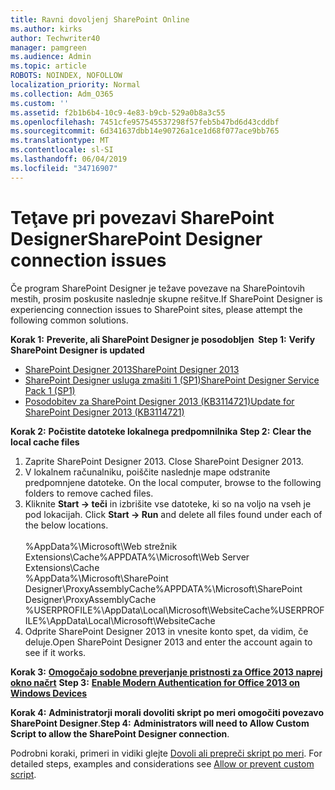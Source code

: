 ```yaml
---
title: Ravni dovoljenj SharePoint Online
ms.author: kirks
author: Techwriter40
manager: pamgreen
ms.audience: Admin
ms.topic: article
ROBOTS: NOINDEX, NOFOLLOW
localization_priority: Normal
ms.collection: Adm_O365
ms.custom: ''
ms.assetid: f2b1b6b4-10c9-4e83-b9cb-529a0b8a3c55
ms.openlocfilehash: 7451cfe957545537298f57feb5b47bd6d43cddbf
ms.sourcegitcommit: 6d341637dbb14e90726a1ce1d68f077ace9bb765
ms.translationtype: MT
ms.contentlocale: sl-SI
ms.lasthandoff: 06/04/2019
ms.locfileid: "34716907"
---
```

# <a name="sharepoint-designer-connection-issues"></a><span data-ttu-id="88507-102">Teţave pri povezavi SharePoint Designer</span><span class="sxs-lookup"><span data-stu-id="88507-102">SharePoint Designer connection issues</span></span> 

<p><span data-ttu-id="88507-103">Če program SharePoint Designer je težave povezave na SharePointovih mestih, prosim poskusite naslednje skupne rešitve.</span><span class="sxs-lookup"><span data-stu-id="88507-103">If SharePoint Designer is experiencing connection issues to SharePoint sites, please attempt the following common solutions.</span></span></p> <p><span data-ttu-id="88507-104"><strong>Korak 1:</strong> <strong>Preverite, ali SharePoint Designer je posodobljen&nbsp; </strong></span><span class="sxs-lookup"><span data-stu-id="88507-104"><strong>Step 1:</strong> <strong>Verify SharePoint Designer is updated&nbsp;</strong></span></span></p> <ul> <li><span data-ttu-id="88507-105"><a href="https://www.microsoft.com/en-us/download/details.aspx?id=35491">SharePoint Designer 2013</a></span><span class="sxs-lookup"><span data-stu-id="88507-105"><a href="https://www.microsoft.com/en-us/download/details.aspx?id=35491">SharePoint Designer 2013</a></span></span></li> <li><span data-ttu-id="88507-106"><a href="https://support.microsoft.com/en-us/help/2817441/description-of-microsoft-sharepoint-designer-2013-service-pack-1-sp1">SharePoint Designer usluga zmašiti 1 (SP1)</a></span><span class="sxs-lookup"><span data-stu-id="88507-106"><a href="https://support.microsoft.com/en-us/help/2817441/description-of-microsoft-sharepoint-designer-2013-service-pack-1-sp1">SharePoint Designer Service Pack 1 (SP1)</a></span></span></li> <li><span data-ttu-id="88507-107"><a href="https://support.microsoft.com/en-us/help/3114721/august-2-2016-update-for-sharepoint-designer-2013-kb3114721">Posodobitev za SharePoint Designer 2013 (KB3114721)</a></span><span class="sxs-lookup"><span data-stu-id="88507-107"><a href="https://support.microsoft.com/en-us/help/3114721/august-2-2016-update-for-sharepoint-designer-2013-kb3114721">Update for SharePoint Designer 2013 (KB3114721)</a></span></span></li> </ul> <p><span data-ttu-id="88507-108"><strong>Korak 2:</strong> <strong>Počistite datoteke lokalnega predpomnilnika</strong>&nbsp;</span><span class="sxs-lookup"><span data-stu-id="88507-108"><strong>Step 2:</strong> <strong>Clear the local cache files</strong>&nbsp;</span></span></p> <ol> <li style="font-weight: 400;"><span data-ttu-id="88507-109">Zaprite SharePoint Designer 2013.&nbsp;</span><span class="sxs-lookup"><span data-stu-id="88507-109">Close SharePoint Designer 2013.&nbsp;</span></span></li> <li style="font-weight: 400;"><span data-ttu-id="88507-110">V lokalnem računalniku, poiščite naslednje mape odstranite predpomnjene datoteke.&nbsp;</span><span class="sxs-lookup"><span data-stu-id="88507-110">On the local computer, browse to the following folders to remove cached files.&nbsp;</span></span></li> <li style="font-weight: 400;"><span data-ttu-id="88507-111">Kliknite <strong>Start -&gt; teči</strong> in izbrišite vse datoteke, ki so na voljo na vseh je pod lokacijah.&nbsp;</span><span class="sxs-lookup"><span data-stu-id="88507-111">Click <strong>Start -&gt; Run</strong> and delete all files found under each of the below locations.&nbsp;</span></span><br /><br /><span data-ttu-id="88507-112">%AppData%\Microsoft\Web strežnik Extensions\Cache</span><span class="sxs-lookup"><span data-stu-id="88507-112">%APPDATA%\Microsoft\Web Server Extensions\Cache</span></span><br /><span data-ttu-id="88507-113">%AppData%\Microsoft\SharePoint Designer\ProxyAssemblyCache</span><span class="sxs-lookup"><span data-stu-id="88507-113">%APPDATA%\Microsoft\SharePoint Designer\ProxyAssemblyCache</span></span><br /><span data-ttu-id="88507-114">%USERPROFILE%\AppData\Local\Microsoft\WebsiteCache</span><span class="sxs-lookup"><span data-stu-id="88507-114">%USERPROFILE%\AppData\Local\Microsoft\WebsiteCache</span></span></li> <li style="font-weight: 400;"><span data-ttu-id="88507-115">Odprite SharePoint Designer 2013 in vnesite konto spet, da vidim, če deluje.</span><span class="sxs-lookup"><span data-stu-id="88507-115">Open SharePoint Designer 2013 and enter the account again to see if it works.</span></span></li> </ol> <p><span data-ttu-id="88507-116"><strong>Korak 3:</strong> <a href="https://docs.microsoft.com/en-us/office365/admin/security-and-compliance/enable-modern-authentication?redirectSourcePath=%252fen-us%252farticle%252fEnable-Modern-Authentication-for-Office-2013-on-Windows-devices-7dc1c01a-090f-4971-9677-f1b192d6c910&amp;view=o365-worldwide"> <strong>Omogočajo sodobne preverjanje pristnosti za Office 2013 naprej okno načrt</strong></a>&nbsp;</span><span class="sxs-lookup"><span data-stu-id="88507-116"><strong>Step 3:</strong> <a href="https://docs.microsoft.com/en-us/office365/admin/security-and-compliance/enable-modern-authentication?redirectSourcePath=%252fen-us%252farticle%252fEnable-Modern-Authentication-for-Office-2013-on-Windows-devices-7dc1c01a-090f-4971-9677-f1b192d6c910&amp;view=o365-worldwide"><strong>Enable Modern Authentication for Office 2013 on Windows Devices</strong></a>&nbsp;</span></span></p> <p><span data-ttu-id="88507-117"><strong>Korak 4:</strong> <strong>Administratorji morali dovoliti skript po meri omogočiti povezavo SharePoint Designer</strong>.</span><span class="sxs-lookup"><span data-stu-id="88507-117"><strong>Step 4:</strong> <strong>Administrators will need to Allow Custom Script to allow the SharePoint Designer connection</strong>.</span></span></p> <p><span data-ttu-id="88507-118">Podrobni koraki, primeri in vidiki glejte <a href="https://docs.microsoft.com/en-us/sharepoint/allow-or-prevent-custom-script">Dovoli ali prepreči skript po meri</a>.&nbsp;</span><span class="sxs-lookup"><span data-stu-id="88507-118">For detailed steps, examples and considerations see <a href="https://docs.microsoft.com/en-us/sharepoint/allow-or-prevent-custom-script">Allow or prevent custom script</a>.&nbsp;</span></span></p>


